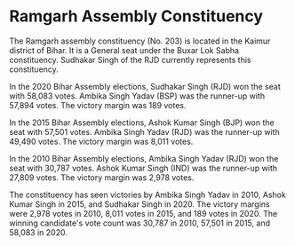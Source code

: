 # Ramgarh Assembly Constituency

The Ramgarh assembly constituency (No. 203) is located in the Kaimur district of Bihar. It is a General seat under the Buxar Lok Sabha constituency. Sudhakar Singh of the RJD currently represents this constituency.

In the 2020 Bihar Assembly elections, Sudhakar Singh (RJD) won the seat with 58,083 votes. Ambika Singh Yadav (BSP) was the runner-up with 57,894 votes. The victory margin was 189 votes.

In the 2015 Bihar Assembly elections, Ashok Kumar Singh (BJP) won the seat with 57,501 votes. Ambika Singh Yadav (RJD) was the runner-up with 49,490 votes. The victory margin was 8,011 votes.

In the 2010 Bihar Assembly elections, Ambika Singh Yadav (RJD) won the seat with 30,787 votes. Ashok Kumar Singh (IND) was the runner-up with 27,809 votes. The victory margin was 2,978 votes.

The constituency has seen victories by Ambika Singh Yadav in 2010, Ashok Kumar Singh in 2015, and Sudhakar Singh in 2020. The victory margins were 2,978 votes in 2010, 8,011 votes in 2015, and 189 votes in 2020. The winning candidate's vote count was 30,787 in 2010, 57,501 in 2015, and 58,083 in 2020.
